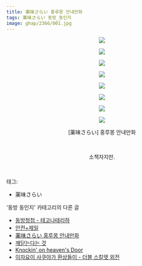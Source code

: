 ```yaml
---
title: 薬味さらい 홍루몽 안내만화
tags: 薬味さらい 동방_동인지
image: ghap/2366/001.jpg
---
```

<div class="article">
<p style="text-align: center; clear: none; float: none;"><img src="{{ site.nasurl }}/ghap/2366/001.jpg"/></p>
<p style="text-align: center; clear: none; float: none;"><img src="{{ site.nasurl }}/ghap/2366/002.jpg"/></p>
<p style="text-align: center; clear: none; float: none;"><img src="{{ site.nasurl }}/ghap/2366/003.jpg"/></p>
<p style="text-align: center; clear: none; float: none;"><img src="{{ site.nasurl }}/ghap/2366/004.jpg"/></p>
<p style="text-align: center; clear: none; float: none;"><img src="{{ site.nasurl }}/ghap/2366/005.jpg"/></p>
<p style="text-align: center; clear: none; float: none;"><img src="{{ site.nasurl }}/ghap/2366/006.jpg"/></p>
<p style="text-align: center; clear: none; float: none;"><img src="{{ site.nasurl }}/ghap/2366/007.jpg"/></p>
<p style="text-align: center; clear: none; float: none;"><img src="{{ site.nasurl }}/ghap/2366/008.jpg"/></p>
<p style="text-align: center; clear: none; float: none;">[薬味さらい] 홍루몽 안내만화</p>
<p style="text-align: center; clear: none; float: none;"><br/></p>
<p style="text-align: center; clear: none; float: none;">소책자지만.</p>
<p><br/></p>
</div><div class="tagTrail">
<p>태그: </p>
<ul>
<li>薬味さらい</li>
</ul>
</div><div class="another">
<p>'동방 동인지' 카테고리의 다른 글</p>
<ul>
<li><a href="/2016-09-27-ghap_2368">동방청첩 - 테고나테리하</a></li>
<li><a href="/2016-09-27-ghap_2367">안전+제일</a></li>
<li><a href="/2016-09-27-ghap_2366">薬味さらい 홍루몽 안내만화</a></li>
<li><a href="/2016-09-27-ghap_2365">깨닫는다는 것</a></li>
<li><a href="/2016-09-27-ghap_2363">Knockin' on heaven's Door</a></li>
<li><a href="/2016-09-27-ghap_2361">이자요이 사쿠야가 환상들이 - 더블 스칼렛 외전</a></li>
</ul>
</div><div class="cb_module cb_fluid">
<div class="cb_wrt cb_profile">
</div><!-- commentList close -->
</div>